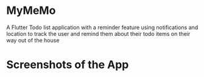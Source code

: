 # MyMeMo


A Flutter Todo list application with a reminder feature using notifications and location to track the user and remind them about their todo items on their way out of the house

# Screenshots of the App
